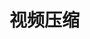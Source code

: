 

<!--
 * @version:
 * @Author:  StevenJokess（蔡舒起） https://github.com/StevenJokess
 * @Date: 2023-03-30 01:38:07
 * @LastEditors:  StevenJokess（蔡舒起） https://github.com/StevenJokess
 * @LastEditTime: 2023-03-30 01:38:24
 * @Description:
 * @Help me: 如有帮助，请赞助，失业3年了。![支付宝收款码](https://github.com/StevenJokess/d2rl/blob/master/img/%E6%94%B6.jpg)
 * @TODO::
 * @Reference:
-->

# 视频压缩

[1]: https://www.bilibili.com/video/BV1Nd4y1t7qE/?spm_id_from=333.337.search-card.all.click&vd_source=bca0a3605754a98491958094024e5fe3
[2]: https://arxiv.org/abs/2202.06626
[3]: https://www.deepmind.com/blog/muzeros-first-step-from-research-into-the-real-world
